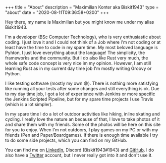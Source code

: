 +++
title = "About"
description = "Maximilian Konter aka Biskit1943"
type = "about"
date = "2020-08-11T09:36:58+0200"
+++

Hey there, my name is Maximilian but you might know me under my alias
Biskit1943.

I'm a developer (BSc Computer Technology), who is very enthusiastic about
coding. I just love it and I could not think of a Job where I'm not coding or
at least have the time to code in my spare time. My most beloved language is
Pyhton, I just love everything about the language! The simplicity, the
frameworks and the community. But I do also like Rust very much, the whole
safe code concept is very nice im my opinion. However, I am still learning
Rust as in my current day time job I'm mostly writing Groovy or Python.

I like testing software (mostly my own :smile:). There is nothing more
satisfying like running all your tests after some changes and still everything
is ok. Due to my day time job, I got a lot of experience with Jenkins or more
specific the Jenkins Scripted Pipeline, but for my spare time projects I use
Travis (which is a lot simpler).

In my spare time I do a lot of outdoor activities like hiking, inline skating
and cycling. I really love the nature an because of that, I love to take photos
of it and share them with my friends. Some of the photos will be here on this
site for you to enjoy. When I'm not outdoors, I play games on my PC or with my
friends (Pen and Paper/Boardgames). If there is enough time available I try to
do some side projects, which you can find on my GitHub.

You can find me on [LinkedIn](https://www.linkedin.com/in/biskit1943/),
Discord (Biskit1943#1943) and [GitHub](https://github.com/Biskit1943). I do
also have a [Twitter](https://twitter.com/Biskit1943) account, but I never
really got into it and don't use it.
